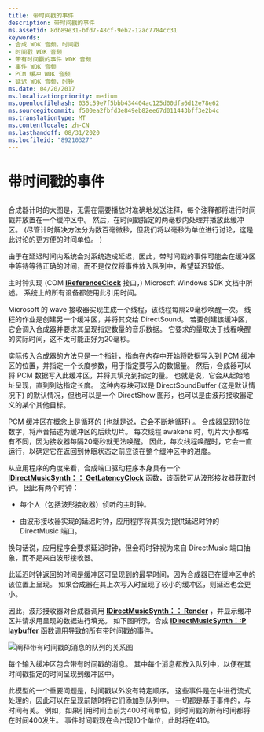 ```yaml
---
title: 带时间戳的事件
description: 带时间戳的事件
ms.assetid: 8db89e31-bfd7-48cf-9eb2-12ac7784cc31
keywords:
- 合成 WDK 音频，时间戳
- 时间戳 WDK 音频
- 带有时间戳的事件 WDK 音频
- 事件 WDK 音频
- PCM 缓冲 WDK 音频
- 延迟 WDK 音频，时钟
ms.date: 04/20/2017
ms.localizationpriority: medium
ms.openlocfilehash: 035c59e7f5bbb434404ac125d00dfa6d12e78e62
ms.sourcegitcommit: f500ea2fbfd3e849eb82ee67d011443bff3e2b4c
ms.translationtype: MT
ms.contentlocale: zh-CN
ms.lasthandoff: 08/31/2020
ms.locfileid: "89210327"
---
```

# <a name="time-stamped-events"></a>带时间戳的事件


## <span id="time_stamped_events"></span><span id="TIME_STAMPED_EVENTS"></span>


合成器计时的大图是，无需在需要播放时准确地发送注释，每个注释都将进行时间戳并放置在一个缓冲区中。 然后，在时间戳指定的两毫秒内处理并播放此缓冲区。  (尽管计时解决方法分为数百毫微秒，但我们将以毫秒为单位进行讨论，这是此讨论的更方便的时间单位。 ) 

由于在延迟时间内系统会对系统造成延迟，因此，带时间戳的事件可能会在缓冲区中等待等待正确的时间，而不是仅仅将事件放入队列中，希望延迟较低。

主时钟实现 (COM [**IReferenceClock**](/windows/desktop/wmformat/ireferenceclock) 接口，) Microsoft Windows SDK 文档中所述。 系统上的所有设备都使用此引用时间。

Microsoft 的 wave 接收器实现生成一个线程，该线程每隔20毫秒唤醒一次。 线程的作业是创建另一个缓冲区，并将其交给 DirectSound。 若要创建该缓冲区，它会调入合成器并要求其呈现指定数量的音乐数据。 它要求的量取决于线程唤醒的实际时间，这不太可能正好为20毫秒。

实际传入合成器的方法只是一个指针，指向在内存中开始将数据写入到 PCM 缓冲区的位置，并指定一个长度参数，用于指定要写入的数据量。 然后，合成器可以将 PCM 数据写入此缓冲区，并将其填充到指定的量。 也就是说，它会从起始地址呈现，直到到达指定长度。 这种内存块可以是 DirectSoundBuffer (这是默认情况下) 的默认情况，但也可以是一个 DirectShow 图形，也可以是由波形接收器定义的某个其他目标。

PCM 缓冲区在概念上是循环的 (也就是说，它会不断地循环) 。 合成器呈现16位数字，将声音描述为缓冲区的后续切片。 每次线程 awakens 时，切片大小都略有不同，因为接收器每隔20毫秒就无法唤醒。 因此，每次线程唤醒时，它会一直运行，以确定它在返回到休眠状态之前应该在整个缓冲区中的进度。

从应用程序的角度来看，合成端口驱动程序本身具有一个 [**IDirectMusicSynth：： GetLatencyClock**](/windows/desktop/api/dmusics/nf-dmusics-idirectmusicsynth-getlatencyclock) 函数，该函数可从波形接收器获取时钟。 因此有两个时钟：

-   每个人（包括波形接收器）侦听的主时钟。

-   由波形接收器实现的延迟时钟，应用程序将其视为提供延迟时钟的 DirectMusic 端口。

换句话说，应用程序会要求延迟时钟，但会将时钟视为来自 DirectMusic 端口抽象，而不是来自波形接收器。

此延迟时钟返回的时间是缓冲区可呈现到的最早时间，因为合成器已在缓冲区中的该位置上呈现。 如果合成器在其上次写入时呈现了较小的缓冲区，则延迟也会更小。

因此，波形接收器对合成器调用 [**IDirectMusicSynth：： Render**](/windows/desktop/api/dmusics/nf-dmusics-idirectmusicsynth-render) ，并显示缓冲区并请求用呈现的数据进行填充。 如下图所示，合成 [**IDirectMusicSynth：:P laybuffer**](/windows/desktop/api/dmusics/nf-dmusics-idirectmusicsynth-playbuffer) 函数调用导致的所有带时间戳的事件。

![阐释带有时间戳的消息的队列的关系图](images/dmevents.png)

每个输入缓冲区包含带有时间戳的消息。 其中每个消息都放入队列中，以便在其时间戳指定的时间呈现到缓冲区中。

此模型的一个重要问题是，时间戳以外没有特定顺序。 这些事件是在中进行流式处理的，因此可以在呈现前随时将它们添加到队列中。 一切都是基于事件的，与时间有关。 例如，如果引用时间当前为400时间单位，则时间戳的所有时间都将在时间400发生。 事件时间戳现在会出现10个单位，此时将在410。

 

